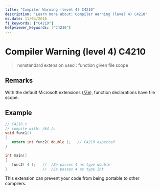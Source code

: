 ```yaml
---
title: "Compiler Warning (level 4) C4210"
description: "Learn more about: Compiler Warning (level 4) C4210"
ms.date: 11/04/2016
f1_keywords: ["C4210"]
helpviewer_keywords: ["C4210"]
---
```

# Compiler Warning (level 4) C4210

> nonstandard extension used : function given file scope

## Remarks

With the default Microsoft extensions ([/Ze](../../build/reference/za-ze-disable-language-extensions.md)), function declarations have file scope.

## Example

```c
// C4210.c
// compile with: /W4 /c
void func1()
{
   extern int func2( double );   // C4210 expected
}

int main()
{
   func2( 4 );   //  /Ze passes 4 as type double
}                //  /Za passes 4 as type int
```

This extension can prevent your code from being portable to other compilers.
